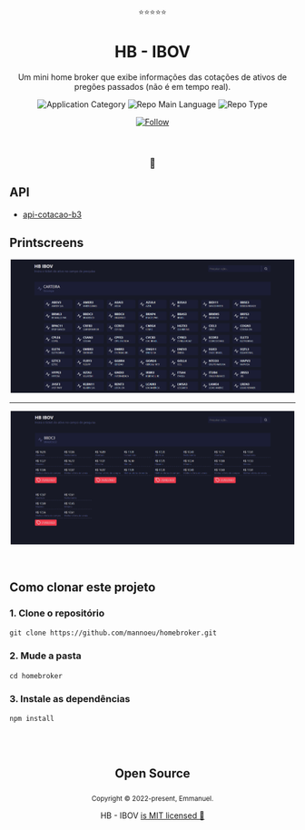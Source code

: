<p align="center">⭐⭐⭐⭐⭐</p>
<h1 align="center">HB - IBOV</h1>
<p align="center">Um mini home broker que exibe informações das cotações de ativos de pregões passados (não é em tempo real).</p>

<p align="center">
  <img  src="https://img.shields.io/badge/development-hybrid-purple" alt="Application Category" />
  <img  src="https://img.shields.io/badge/framework-vuejs-green" alt="Repo Main Language" />
  <img  src="https://img.shields.io/badge/type-project-success" alt="Repo Type" />
</p>

<p align="center">
  <a href="https://www.linkedin.com/in/emmanuel-messias/" target="_blank">
    <img src="https://img.shields.io/twitter/url?label=Connect%20%40Emmanuel&logo=linkedin&url=https%3A%2F%2Fwww.twitter.com%2Flakscastro%2F" alt="Follow" />
  </a>
</p>

<br>
<h3 align="center">💜</h3>

## API

- [api-cotacao-b3](https://api-cotacao-b3.labdo.it/)

## Printscreens

<p align="center">
<img src="/src/assets/home_page.jfif" width="500">
</p>

---

<p align="center">
<img src="/src/assets/item_page.jfif" width="500">
</p>

<br>

## Como clonar este projeto

### 1. Clone o repositório

```
git clone https://github.com/mannoeu/homebroker.git
```

### 2. Mude a pasta

```
cd homebroker
```

### 3. Instale as dependências

```
npm install
```

<br>
<br>

<h2 align="center">
  Open Source
</h2>
<p align="center">
  <sub>Copyright © 2022-present, Emmanuel.</sub>
</p>
<p align="center">HB - IBOV <a href="https://github.com/mannoeu/homebroker/blob/master/LICENSE.md">is MIT licensed 💖</a></p>
